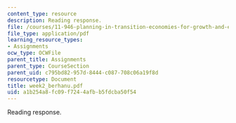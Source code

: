 ```yaml
---
content_type: resource
description: Reading response.
file: /courses/11-946-planning-in-transition-economies-for-growth-and-equity-spring-2004/a1b254a8fc09f7244afbb5fdcba50f54_week2_berhanu.pdf
file_type: application/pdf
learning_resource_types:
- Assignments
ocw_type: OCWFile
parent_title: Assignments
parent_type: CourseSection
parent_uid: c795bd82-957d-8444-c087-708c06a19f8d
resourcetype: Document
title: week2_berhanu.pdf
uid: a1b254a8-fc09-f724-4afb-b5fdcba50f54
---
```

Reading response.

